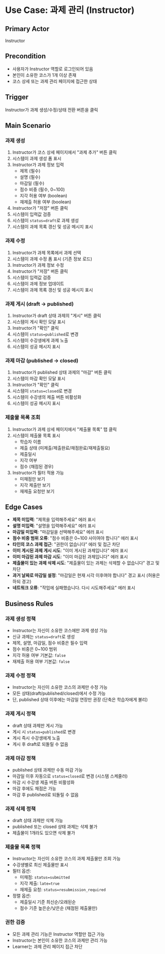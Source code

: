 # Use Case: 과제 관리 (Instructor)

## Primary Actor
Instructor

## Precondition
- 사용자가 Instructor 역할로 로그인되어 있음
- 본인이 소유한 코스가 1개 이상 존재
- 코스 상세 또는 과제 관리 페이지에 접근한 상태

## Trigger
Instructor가 과제 생성/수정/상태 전환 버튼을 클릭

## Main Scenario

### 과제 생성
1. Instructor가 코스 상세 페이지에서 "과제 추가" 버튼 클릭
2. 시스템이 과제 생성 폼 표시
3. Instructor가 과제 정보 입력
   - 제목 (필수)
   - 설명 (필수)
   - 마감일 (필수)
   - 점수 비중 (필수, 0~100)
   - 지각 허용 여부 (boolean)
   - 재제출 허용 여부 (boolean)
4. Instructor가 "저장" 버튼 클릭
5. 시스템이 입력값 검증
6. 시스템이 `status=draft`로 과제 생성
7. 시스템이 과제 목록 갱신 및 성공 메시지 표시

### 과제 수정
1. Instructor가 과제 목록에서 과제 선택
2. 시스템이 과제 수정 폼 표시 (기존 정보 로드)
3. Instructor가 과제 정보 수정
4. Instructor가 "저장" 버튼 클릭
5. 시스템이 입력값 검증
6. 시스템이 과제 정보 업데이트
7. 시스템이 과제 목록 갱신 및 성공 메시지 표시

### 과제 게시 (draft → published)
1. Instructor가 draft 상태 과제의 "게시" 버튼 클릭
2. 시스템이 게시 확인 모달 표시
3. Instructor가 "확인" 클릭
4. 시스템이 `status=published`로 변경
5. 시스템이 수강생에게 과제 노출
6. 시스템이 성공 메시지 표시

### 과제 마감 (published → closed)
1. Instructor가 published 상태 과제의 "마감" 버튼 클릭
2. 시스템이 마감 확인 모달 표시
3. Instructor가 "확인" 클릭
4. 시스템이 `status=closed`로 변경
5. 시스템이 수강생의 제출 버튼 비활성화
6. 시스템이 성공 메시지 표시

### 제출물 목록 조회
1. Instructor가 과제 상세 페이지에서 "제출물 목록" 탭 클릭
2. 시스템이 제출물 목록 표시
   - 학습자 이름
   - 제출 상태 (미제출/제출완료/채점완료/재제출필요)
   - 제출일시
   - 지각 여부
   - 점수 (채점된 경우)
3. Instructor가 필터 적용 가능
   - 미채점만 보기
   - 지각 제출만 보기
   - 재제출 요청만 보기

## Edge Cases
- **제목 미입력**: "제목을 입력해주세요" 에러 표시
- **설명 미입력**: "설명을 입력해주세요" 에러 표시
- **마감일 미입력**: "마감일을 선택해주세요" 에러 표시
- **점수 비중 범위 오류**: "점수 비중은 0~100 사이여야 합니다" 에러 표시
- **타인의 코스 과제 접근**: "권한이 없습니다" 에러 및 접근 차단
- **이미 게시된 과제 게시 시도**: "이미 게시된 과제입니다" 에러 표시
- **이미 마감된 과제 마감 시도**: "이미 마감된 과제입니다" 에러 표시
- **제출물이 있는 과제 삭제 시도**: "제출물이 있는 과제는 삭제할 수 없습니다" 경고 및 차단
- **과거 날짜로 마감일 설정**: "마감일은 현재 시각 이후여야 합니다" 경고 표시 (허용은 하되 경고)
- **네트워크 오류**: "작업에 실패했습니다. 다시 시도해주세요" 에러 표시

## Business Rules

### 과제 생성 정책
- Instructor는 자신이 소유한 코스에만 과제 생성 가능
- 신규 과제는 `status=draft`로 생성
- 제목, 설명, 마감일, 점수 비중은 필수 입력
- 점수 비중은 0~100 범위
- 지각 허용 여부 기본값: `false`
- 재제출 허용 여부 기본값: `false`

### 과제 수정 정책
- Instructor는 자신이 소유한 코스의 과제만 수정 가능
- 모든 상태(draft/published/closed)에서 수정 가능
- 단, published 상태 이후에는 마감일 연장만 권장 (단축은 학습자에게 불리)

### 과제 게시 정책
- draft 상태 과제만 게시 가능
- 게시 시 `status=published`로 변경
- 게시 즉시 수강생에게 노출
- 게시 후 draft로 되돌릴 수 없음

### 과제 마감 정책
- published 상태 과제만 수동 마감 가능
- 마감일 이후 자동으로 `status=closed`로 변경 (시스템 스케줄러)
- 마감 시 수강생 제출 버튼 비활성화
- 마감 후에도 채점은 가능
- 마감 후 published로 되돌릴 수 없음

### 과제 삭제 정책
- draft 상태 과제만 삭제 가능
- published 또는 closed 상태 과제는 삭제 불가
- 제출물이 1개라도 있으면 삭제 불가

### 제출물 목록 정책
- Instructor는 자신이 소유한 코스의 과제 제출물만 조회 가능
- 수강생별로 최신 제출물만 표시
- 필터 옵션:
  - 미채점: `status=submitted`
  - 지각 제출: `late=true`
  - 재제출 요청: `status=resubmission_required`
- 정렬 옵션:
  - 제출일시 기준 최신순/오래된순
  - 점수 기준 높은순/낮은순 (채점된 제출물만)

### 권한 검증
- 모든 과제 관리 기능은 Instructor 역할만 접근 가능
- Instructor는 본인이 소유한 코스의 과제만 관리 가능
- Learner는 과제 관리 페이지 접근 차단
